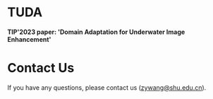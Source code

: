 # TUDA
**TIP'2023 paper: 'Domain Adaptation for Underwater Image Enhancement'**

# Contact Us
If you have any questions, please contact us (zywang@shu.edu.cn).
